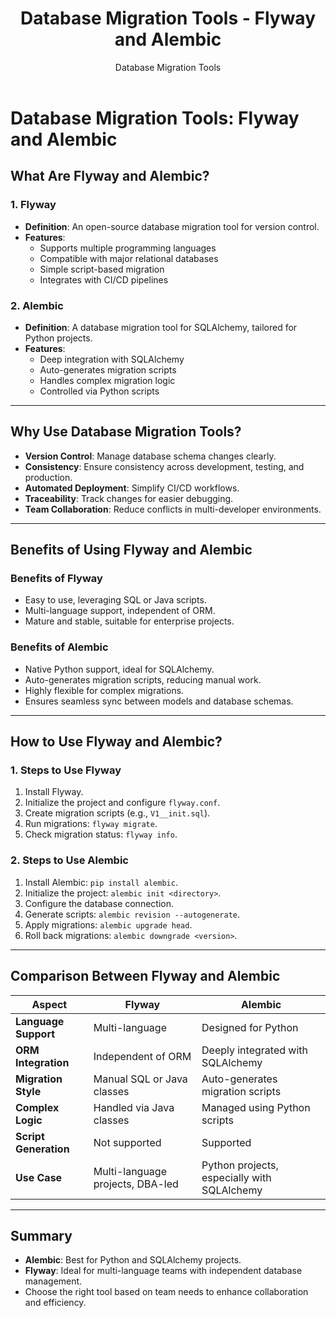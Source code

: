 ﻿---
layout: post
title: Database Migration Tools - Flyway and Alembic
subtitle: Database Migration Tools
tags: [technology]
comments: false
---

# Database Migration Tools: Flyway and Alembic

## What Are Flyway and Alembic?

### **1. Flyway**
- **Definition**: An open-source database migration tool for version control.
- **Features**:
  - Supports multiple programming languages
  - Compatible with major relational databases
  - Simple script-based migration
  - Integrates with CI/CD pipelines

### **2. Alembic**
- **Definition**: A database migration tool for SQLAlchemy, tailored for Python projects.
- **Features**:
  - Deep integration with SQLAlchemy
  - Auto-generates migration scripts
  - Handles complex migration logic
  - Controlled via Python scripts

---

## Why Use Database Migration Tools?

- **Version Control**: Manage database schema changes clearly.
- **Consistency**: Ensure consistency across development, testing, and production.
- **Automated Deployment**: Simplify CI/CD workflows.
- **Traceability**: Track changes for easier debugging.
- **Team Collaboration**: Reduce conflicts in multi-developer environments.

---

## Benefits of Using Flyway and Alembic

### **Benefits of Flyway**
- Easy to use, leveraging SQL or Java scripts.
- Multi-language support, independent of ORM.
- Mature and stable, suitable for enterprise projects.

### **Benefits of Alembic**
- Native Python support, ideal for SQLAlchemy.
- Auto-generates migration scripts, reducing manual work.
- Highly flexible for complex migrations.
- Ensures seamless sync between models and database schemas.

---

## How to Use Flyway and Alembic?

### **1. Steps to Use Flyway**
1. Install Flyway.
2. Initialize the project and configure `flyway.conf`.
3. Create migration scripts (e.g., `V1__init.sql`).
4. Run migrations: `flyway migrate`.
5. Check migration status: `flyway info`.

### **2. Steps to Use Alembic**
1. Install Alembic: `pip install alembic`.
2. Initialize the project: `alembic init <directory>`.
3. Configure the database connection.
4. Generate scripts: `alembic revision --autogenerate`.
5. Apply migrations: `alembic upgrade head`.
6. Roll back migrations: `alembic downgrade <version>`.

---

## Comparison Between Flyway and Alembic

| **Aspect**          | **Flyway**                         | **Alembic**                       |
|----------------------|-------------------------------------|------------------------------------|
| **Language Support** | Multi-language                     | Designed for Python               |
| **ORM Integration**  | Independent of ORM                 | Deeply integrated with SQLAlchemy |
| **Migration Style**  | Manual SQL or Java classes         | Auto-generates migration scripts  |
| **Complex Logic**    | Handled via Java classes           | Managed using Python scripts      |
| **Script Generation**| Not supported                      | Supported                         |
| **Use Case**         | Multi-language projects, DBA-led   | Python projects, especially with SQLAlchemy |

---

## Summary
- **Alembic**: Best for Python and SQLAlchemy projects.
- **Flyway**: Ideal for multi-language teams with independent database management.
- Choose the right tool based on team needs to enhance collaboration and efficiency. 